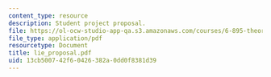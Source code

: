 ```yaml
---
content_type: resource
description: Student project proposal.
file: https://ol-ocw-studio-app-qa.s3.amazonaws.com/courses/6-895-theory-of-parallel-systems-sma-5509-fall-2003/13cb500742f60426382a0dd0f8381d39_lie_proposal.pdf
file_type: application/pdf
resourcetype: Document
title: lie_proposal.pdf
uid: 13cb5007-42f6-0426-382a-0dd0f8381d39
---
```

